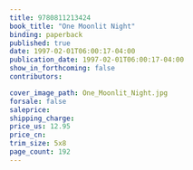 ```yaml
---
title: 9780811213424
book_title: "One Moonlit Night"
binding: paperback
published: true
date: 1997-02-01T06:00:17-04:00
publication_date: 1997-02-01T06:00:17-04:00
show_in_forthcoming: false
contributors:

cover_image_path: One_Moonlit_Night.jpg
forsale: false
saleprice:
shipping_charge:
price_us: 12.95
price_cn:
trim_size: 5x8
page_count: 192
---
```


